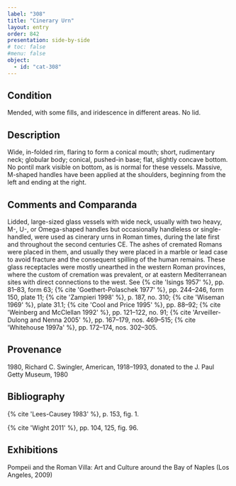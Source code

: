 ```yaml
---
label: "308"
title: "Cinerary Urn"
layout: entry
order: 842
presentation: side-by-side
# toc: false
#menu: false 
object:
  - id: "cat-308"
---
```


## Condition

Mended, with some fills, and iridescence in different areas. No lid.

## Description

Wide, in-folded rim, flaring to form a conical mouth; short, rudimentary neck; globular body; conical, pushed-in base; flat, slightly concave bottom. No pontil mark visible on bottom, as is normal for these vessels. Massive, M-shaped handles have been applied at the shoulders, beginning from the left and ending at the right.

## Comments and Comparanda

Lidded, large-sized glass vessels with wide neck, usually with two heavy, M-, U-, or Omega-shaped handles but occasionally handleless or single-handled, were used as cinerary urns in Roman times, during the late first and throughout the second centuries CE. The ashes of cremated Romans were placed in them, and usually they were placed in a marble or lead case to avoid fracture and the consequent spilling of the human remains. These glass receptacles were mostly unearthed in the western Roman provinces, where the custom of cremation was prevalent, or at eastern Mediterranean sites with direct connections to the west. See {% cite 'Isings 1957' %}, pp. 81–83, form 63; {% cite 'Goethert-Polaschek 1977' %}, pp. 244–246, form 150, plate 11; {% cite 'Zampieri 1998' %}, p. 187, no. 310; {% cite 'Wiseman 1969' %}, plate 31.1; {% cite 'Cool and Price 1995' %}, pp. 88–92; {% cite 'Weinberg and McClellan 1992' %}, pp. 121–122, no. 91; {% cite 'Arveiller-Dulong and Nenna 2005' %}, pp. 167–179, nos. 469–515; {% cite 'Whitehouse 1997a' %}, pp. 172–174, nos. 302–305.

## Provenance

1980, Richard C. Swingler, American, 1918–1993, donated to the J. Paul Getty Museum, 1980

## Bibliography

{% cite 'Lees-Causey 1983' %}, p. 153, fig. 1.

{% cite 'Wight 2011' %}, pp. 104, 125, fig. 96.

## Exhibitions

Pompeii and the Roman Villa: Art and Culture around the Bay of Naples (Los Angeles, 2009)
